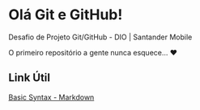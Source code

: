 # Olá Git e GitHub! 

Desafio de Projeto Git/GitHub - DIO | Santander Mobile

O primeiro repositório a gente nunca esquece... ❤️

## Link Útil
[Basic Syntax - Markdown](https://www.markdownguide.org/basic-syntax/)
